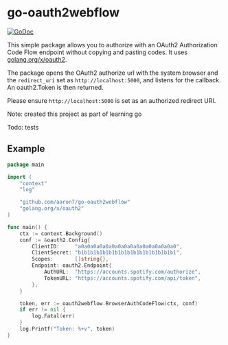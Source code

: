 go-oauth2webflow
=============

[![GoDoc](https://godoc.org/github.com/aaron7/go-oauth2webflow?status.png)](https://godoc.org/github.com/aaron7/go-oauth2webflow)

This simple package allows you to authorize with an OAuth2 Authorization Code Flow
endpoint without copying and pasting codes. It uses [golang.org/x/oauth2](https://golang.org/x/oauth2).

The package opens the OAuth2 authorize url with the system browser and the `redirect_uri` set as
`http://localhost:5000`, and listens for the callback. An oauth2.Token is then returned.

Please ensure `http://localhost:5000` is set as an authorized redirect URI.

Note: created this project as part of learning go

Todo: tests

## Example

```go
package main

import (
	"context"
	"log"

	"github.com/aaron7/go-oauth2webflow"
	"golang.org/x/oauth2"
)

func main() {
	ctx := context.Background()
	conf := &oauth2.Config{
		ClientID:     "a0a0a0a0a0a0a0a0a0a0a0a0a0a0a0a0",
		ClientSecret: "b1b1b1b1b1b1b1b1b1b1b1b1b1b1b1b1",
		Scopes:       []string{},
		Endpoint: oauth2.Endpoint{
			AuthURL:  "https://accounts.spotify.com/authorize",
			TokenURL: "https://accounts.spotify.com/api/token",
		},
	}

	token, err := oauth2webflow.BrowserAuthCodeFlow(ctx, conf)
	if err != nil {
		log.Fatal(err)
	}
	log.Printf("Token: %+v", token)
}
```
